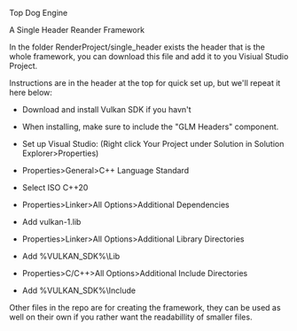Top Dog Engine

A Single Header Reander Framework

In the folder RenderProject/single_header exists the header that is the whole framework, you can download this file and add it to you Visiual Studio Project.

Instructions are in the header at the top for quick set up, but we'll repeat it here below:

* Download and install Vulkan SDK if you havn't
* When installing, make sure to include the "GLM Headers" component.

* Set up Visual Studio: (Right click Your Project under Solution in Solution Explorer>Properties)

* Properties>General>C++ Language Standard
- Select ISO C++20

* Properties>Linker>All Options>Additional Dependencies
- Add vulkan-1.lib

* Properties>Linker>All Options>Additional Library Directories
- Add %VULKAN_SDK%\Lib

* Properties>C/C++>All Options>Additional Include Directories
- Add %VULKAN_SDK%\Include

Other files in the repo are for creating the framework, they can be used as well on their own if you rather want the readabillity of smaller files.
